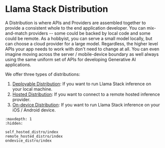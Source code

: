 # Llama Stack Distribution

A Distribution is where APIs and Providers are assembled together to provide a consistent whole to the end application developer. You can mix-and-match providers -- some could be backed by local code and some could be remote. As a hobbyist, you can serve a small model locally, but can choose a cloud provider for a large model. Regardless, the higher level APIs your app needs to work with don't need to change at all. You can even imagine moving across the server / mobile-device boundary as well always using the same uniform set of APIs for developing Generative AI applications.

We offer three types of distributions:

1. [Deployable Distribution](./self_hosted_distro/index.md): If you want to run Llama Stack inference on your local machine. 
2. [Hosted Distribution](./remote_hosted_distro/index.md): If you want to connect to a remote hosted inference provider.
3. [On-device Distribution](./ondevice_distro/index.md): If you want to run Llama Stack inference on your iOS / Android device.

```{toctree}
:maxdepth: 1
:hidden:

self_hosted_distro/index
remote_hosted_distro/index
ondevice_distro/index
```

